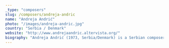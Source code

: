 ```yaml
---
_type: "composers"
slug: /composers/andreja-andric
name: "Andreja Andrić"
photo: "/images/andreja-andric.jpg"
country: "Serbia / Denmark"
website: "http://www.andrejaandric.altervista.org/"
biography: "Andreja Andrić (1973, Serbia/Denmark) is a Serbian composer and programmer, living in Aarhus in Denmark since 2014. He cultivates a keen interest in basic elements of music: pure intervals, tones, colors, durations. He uses computer programming as key means of artistic expression, with the aim of discovering pristine, dynamic and complex sound worlds. Pioneer of solo smartphone symphony as a music genre and of smartphone recital as a concert practice, he is also active in the fields of computer music, video and software art. His work has been presented in venues such as Museum of Moscow and Musikhuset Aarhus, and he has performed in numerous international new media and sound art festivals such as FILE in Sao Paolo and Festival Futura in Crest, France. Holds a PhD in Music Informatics from the State University of Milan, Italy."
---
```

